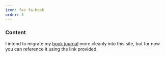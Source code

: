 ```yaml
---
icon: fas fa-book
order: 3
---
```


### Content

I intend to migrate my [book journal](https://github.com/tunasplam/book_journal) more cleanly into this site, but for now you can reference it using the link provided.